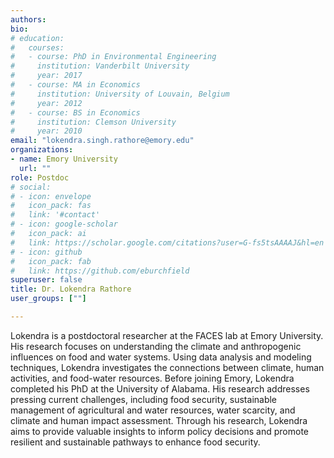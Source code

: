 ```yaml
---
authors:
bio:  
# education:
#   courses:
#   - course: PhD in Environmental Engineering
#     institution: Vanderbilt University
#     year: 2017
#   - course: MA in Economics
#     institution: University of Louvain, Belgium
#     year: 2012
#   - course: BS in Economics 
#     institution: Clemson University
#     year: 2010
email: "lokendra.singh.rathore@emory.edu"
organizations:
- name: Emory University
  url: ""
role: Postdoc
# social:
# - icon: envelope
#   icon_pack: fas
#   link: '#contact'
# - icon: google-scholar
#   icon_pack: ai
#   link: https://scholar.google.com/citations?user=G-fs5tsAAAAJ&hl=en
# - icon: github
#   icon_pack: fab
#   link: https://github.com/eburchfield
superuser: false
title: Dr. Lokendra Rathore
user_groups: [""]

---
```


Lokendra is a postdoctoral researcher at the FACES lab at Emory University. His research focuses on understanding the climate and anthropogenic influences on food and water systems. Using data analysis and modeling techniques, Lokendra investigates the connections between climate, human activities, and food-water resources. Before joining Emory, Lokendra completed his PhD at the University of Alabama. His research addresses pressing current challenges, including food security, sustainable management of agricultural and water resources, water scarcity, and climate and human impact assessment. Through his research, Lokendra aims to provide valuable insights to inform policy decisions and promote resilient and sustainable pathways to enhance food security.
